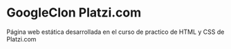 # GoogleClon Platzi.com

Página web estática desarrollada en el curso de practico de HTML y CSS de Platzi.com
